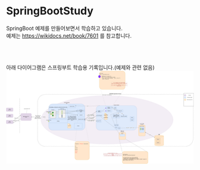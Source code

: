 # SpringBootStudy
SpringBoot 예제를 만들어보면서 학습하고 있습니다.<br/>
예제는 https://wikidocs.net/book/7601 를 참고합니다.<br/>
<br/><br/><br/>

아래 다이어그램은 스프링부트 학습용 기록입니다.(예제와 관련 없음)
![234429341-17c524eb-1785-4da4-9c0c-9123e6e48108](https://github.com/O-H-S/SpringBootStudy/blob/main/structure_diagram.drawio.png?raw=true)

